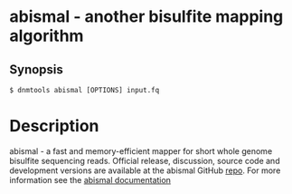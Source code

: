 # abismal - another bisulfite mapping algorithm

## Synopsis
```
$ dnmtools abismal [OPTIONS] input.fq
```

# Description
abismal - a fast and memory-efficient mapper for short whole genome
bisulfite sequencing reads. Official release, discussion, source code
and development versions are available at the abismal GitHub
[repo](https://github.com/smithlabcode/abismal).  For more information
see the [abismal documentation](https://github.com/smithlabcode/abismal/blob/master/docs/MANUAL.md)
